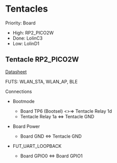 # Tentacles

Priority: Board

* High: RP2_PICO2W
* Done: LolinC3
* Low: LolinD1 

## Tentacle RP2_PICO2W

[Datasheet](https://www.raspberrypi.com/documentation/microcontrollers/pico-series.html#raspberry-pi-pico-2-w24)

FUTS: WLAN_STA, WLAN_AP, BLE

Connections

* Bootmode
  * Board TP6 (Bootsel) <>=> Tentacle Relay 1d
  * Tentacle Relay 1a <=> Tentacle GND

* Board Power
  * Board GND <=> Tentacle GND

* FUT_UART_LOOPBACK
  * Board GPIO0 <=> Board GPIO1